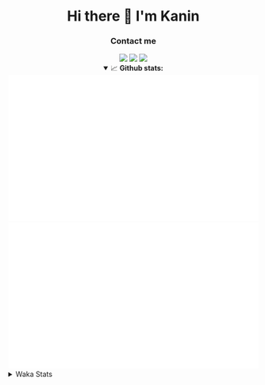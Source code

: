 <div align="center">
 <h1>Hi there 👋 I'm Kanin</h1>
 <h3>Contact me</h3>
 <a href="mailto:im@kanin.dev"><img src="https://img.shields.io/badge/gmail-%23D14836.svg?&style=for-the-badge&logo=gmail&logoColor=white"/></a>
 <a href="https://twitter.com/KaninDev"><img src="https://img.shields.io/badge/twitter-%231DA1F2.svg?&style=for-the-badge&logo=twitter&logoColor=white"/></a>
 <a href="https://www.linkedin.com/in/KaninDev"><img src="https://img.shields.io/badge/linkedin-%230077B5.svg?&style=for-the-badge&logo=linkedin&logoColor=white"/></a>
<details open>
  <summary>📈 <b>Github stats:</b></summary>
  <img src="https://github.com/Kanin/Kanin/blob/master/scripts/GitHubStats/generated/overview.svg"/>
  <img src="https://github.com/Kanin/Kanin/blob/master/scripts/GitHubStats/generated/languages.svg"/>
</details>
</div>

<details>
 <summary>Waka Stats</summary>

<!--START_SECTION:waka-->
![Profile Views](http://img.shields.io/badge/Profile%20Views-25-blue)

![Lines of code](https://img.shields.io/badge/From%20Hello%20World%20I%27ve%20Written-29726%20lines%20of%20code-blue)

**🐱 My Github Data** 

> 🏆 74 Contributions in the Year 2021
 > 
> 📦 34.9 kB Used in Github's Storage 
 > 
> 🚫 Not Opted to Hire
 > 
> 📜 8 Public Repositories 
 > 
> 🔑 5 Private Repositories  
 > 
**I'm an Early 🐤** 

```text
🌞 Morning    95 commits     ████░░░░░░░░░░░░░░░░░░░░░   17.76% 
🌆 Daytime    210 commits    █████████░░░░░░░░░░░░░░░░   39.25% 
🌃 Evening    109 commits    █████░░░░░░░░░░░░░░░░░░░░   20.37% 
🌙 Night      121 commits    █████░░░░░░░░░░░░░░░░░░░░   22.62%

```
📅 **I'm Most Productive on Monday** 

```text
Monday       123 commits    █████░░░░░░░░░░░░░░░░░░░░   22.99% 
Tuesday      84 commits     ████░░░░░░░░░░░░░░░░░░░░░   15.7% 
Wednesday    93 commits     ████░░░░░░░░░░░░░░░░░░░░░   17.38% 
Thursday     55 commits     ██░░░░░░░░░░░░░░░░░░░░░░░   10.28% 
Friday       51 commits     ██░░░░░░░░░░░░░░░░░░░░░░░   9.53% 
Saturday     50 commits     ██░░░░░░░░░░░░░░░░░░░░░░░   9.35% 
Sunday       79 commits     ███░░░░░░░░░░░░░░░░░░░░░░   14.77%

```


📊 **This Week I Spent My Time On** 

```text
⌚︎ Time Zone: America/New_York

💬 Programming Languages: 
SCSS                     52 mins             █████████░░░░░░░░░░░░░░░░   38.92% 
JavaScript               41 mins             ███████░░░░░░░░░░░░░░░░░░   30.77% 
Python                   32 mins             ██████░░░░░░░░░░░░░░░░░░░   23.89% 
JSX                      5 mins              █░░░░░░░░░░░░░░░░░░░░░░░░   4.19% 
Git Config               2 mins              ░░░░░░░░░░░░░░░░░░░░░░░░░   2.05%

🔥 Editors: 
IntelliJ                 1 hr 42 mins        ███████████████████░░░░░░   76.11% 
PyCharm                  32 mins             ██████░░░░░░░░░░░░░░░░░░░   23.89%

🐱‍💻 Projects: 
Kanin                    52 mins             █████████░░░░░░░░░░░░░░░░   38.58% 
Naila.py                 32 mins             ██████░░░░░░░░░░░░░░░░░░░   23.89% 
managed                  31 mins             ██████░░░░░░░░░░░░░░░░░░░   23.66% 
powercord                13 mins             ██░░░░░░░░░░░░░░░░░░░░░░░   9.75% 
Testing                  5 mins              █░░░░░░░░░░░░░░░░░░░░░░░░   4.12%

💻 Operating System: 
Linux                    2 hrs 15 mins       █████████████████████████   100.0%

```

**I Mostly Code in Python** 

```text
Python                   20 repos            ███████████████████░░░░░░   76.92% 
JavaScript               3 repos             ███░░░░░░░░░░░░░░░░░░░░░░   11.54% 
Kotlin                   1 repo              █░░░░░░░░░░░░░░░░░░░░░░░░   3.85% 
HTML                     1 repo              █░░░░░░░░░░░░░░░░░░░░░░░░   3.85% 
Java                     1 repo              █░░░░░░░░░░░░░░░░░░░░░░░░   3.85%

```


**Timeline**

![Chart not found](https://raw.githubusercontent.com/Kanin/Kanin/master/charts/bar_graph.png) 


<!--END_SECTION:waka-->
</details>
